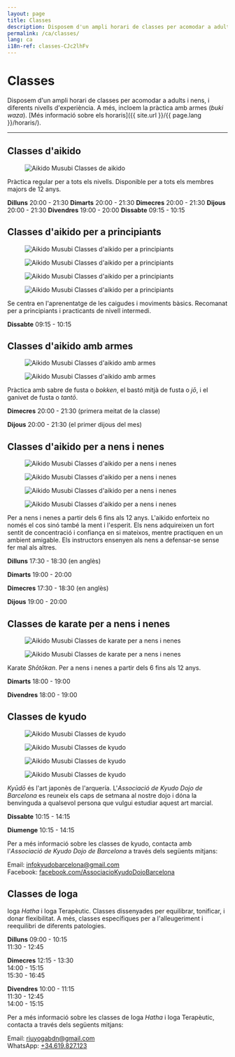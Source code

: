 ```yaml
---
layout: page
title: Classes
description: Disposem d'un ampli horari de classes per acomodar a adults i nens, i diferents nivells d'experiència. A més, incloem la pràctica amb armes (buki waza).
permalink: /ca/classes/
lang: ca
i18n-ref: classes-CJc2lhFv
---
```


# Classes

Disposem d'un ampli horari de classes per acomodar a adults i nens, i diferents nivells d'experiència. A més, incloem la pràctica amb armes (_buki waza_). [Més informació sobre els horaris]({{ site.url }}/{{ page.lang }}/horaris/).

<hr>

## Classes d'aikido

<figure>
  <img data-src="{{ site.url }}/images/classes-CJc2lhFv-27.jpg" class="img-fluid lazyload" alt="Aikido Musubi Classes de aikido">
</figure>

Pràctica regular per a tots els nivells. Disponible per a tots els membres majors de 12 anys.

__Dilluns__
20:00 - 21:30
__Dimarts__
20:00 - 21:30
__Dimecres__
20:00 - 21:30
__Dijous__
20:00 - 21:30
__Divendres__
19:00 - 20:00
__Dissabte__
09:15 - 10:15

## Classes d'aikido per a principiants

<div id="classes-CJc2lhFv-beginners" class="container">
  <div class="row">
    <div class="col col-sm">
      <figure>
        <img data-src="{{ site.url }}/images/classes-CJc2lhFv-17.jpg" class="img-fluid lazyload" alt="Aikido Musubi Classes d'aikido per a principiants">
      </figure>
    </div>
    <div class="col col-sm">
      <figure>
        <img data-src="{{ site.url }}/images/classes-CJc2lhFv-22.jpg" class="img-fluid lazyload" alt="Aikido Musubi Classes d'aikido per a principiants">
      </figure>
    </div>
  </div>
  <div class="row">
    <div class="col col-sm">
      <figure>
        <img data-src="{{ site.url }}/images/classes-CJc2lhFv-00.jpg" class="img-fluid lazyload" alt="Aikido Musubi Classes d'aikido per a principiants">
      </figure>
    </div>
    <div class="col col-sm">
      <figure>
        <img data-src="{{ site.url }}/images/classes-CJc2lhFv-01.jpg" class="img-fluid lazyload" alt="Aikido Musubi Classes d'aikido per a principiants">
      </figure>
    </div>
  </div>
</div>

Se centra en l'aprenentatge de les caigudes i moviments bàsics. Recomanat per a principiants i practicants de nivell intermedi.

__Dissabte__
09:15 - 10:15

## Classes d'aikido amb armes

<div id="classes-CJc2lhFv-bukiwaza" class="container">
  <div class="row">
    <div class="col col-sm">
      <figure>
        <img data-src="{{ site.url }}/images/classes-CJc2lhFv-15.jpg" class="img-fluid lazyload" alt="Aikido Musubi Classes d'aikido amb armes">
      </figure>
    </div>
    <div class="col col-sm">
      <figure>
        <img data-src="{{ site.url }}/images/classes-CJc2lhFv-16.jpg" class="img-fluid lazyload" alt="Aikido Musubi Classes d'aikido amb armes">
      </figure>
    </div>
  </div>
</div>

Pràctica amb sabre de fusta o _bokken_, el bastó mitjà de fusta o _jō_, i el ganivet de fusta o _tantō_.

__Dimecres__
20:00 - 21:30 (primera meitat de la classe)

__Dijous__
20:00 - 21:30 (el primer dijous del mes)

## Classes d'aikido per a nens i nenes

<div id="classes-CJc2lhFv-children" class="container">
  <div class="row">
    <div class="col col-sm">
      <figure>
        <img data-src="{{ site.url }}/images/classes-CJc2lhFv-30.jpg" class="img-fluid lazyload" alt="Aikido Musubi Classes d'aikido per a nens i nenes">
      </figure>
    </div>
    <div class="col col-sm">
      <figure>
        <img data-src="{{ site.url }}/images/classes-CJc2lhFv-31.jpg" class="img-fluid lazyload" alt="Aikido Musubi Classes d'aikido per a nens i nenes">
      </figure>
    </div>
  </div>
  <div class="row">
    <div class="col col-sm">
      <figure>
        <img data-src="{{ site.url }}/images/classes-CJc2lhFv-33.jpg" class="img-fluid lazyload" alt="Aikido Musubi Classes d'aikido per a nens i nenes">
      </figure>
    </div>
    <div class="col col-sm">
      <figure>
        <img data-src="{{ site.url }}/images/classes-CJc2lhFv-32.jpg" class="img-fluid lazyload" alt="Aikido Musubi Classes d'aikido per a nens i nenes">
      </figure>
    </div>
  </div>
</div>

Per a nens i nenes a partir dels 6 fins als 12 anys. L'aikido enforteix no només el cos sinó també la ment i l'esperit. Els nens adquireixen un fort sentit de concentració i confiança en si mateixos, mentre practiquen en un ambient amigable. Els instructors ensenyen als nens a defensar-se sense fer mal als altres.

__Dilluns__
17:30 - 18:30 (en anglès)

__Dimarts__
19:00 - 20:00

__Dimecres__
17:30 - 18:30 (en anglès)

__Dijous__
19:00 - 20:00

## Classes de karate per a nens i nenes

<div id="classes-CJc2lhFv-karate" class="container">
  <div class="row">
    <div class="col col-sm">
      <figure>
        <img data-src="{{ site.url }}/images/classes-CJc2lhFv-14.jpg" class="img-fluid lazyload" alt="Aikido Musubi Classes de karate per a nens i nenes">
      </figure>
    </div>
    <div class="col col-sm">
      <figure>
        <img data-src="{{ site.url }}/images/classes-CJc2lhFv-13.jpg" class="img-fluid lazyload" alt="Aikido Musubi Classes de karate per a nens i nenes">
      </figure>
    </div>
  </div>
</div>

Karate _Shōtōkan_. Per a nens i nenes a partir dels 6 fins als 12 anys.

__Dimarts__
18:00 - 19:00

__Divendres__
18:00 - 19:00

## Classes de kyudo

<div id="classes-CJc2lhFv-kyudo" class="container">
  <div class="row">
    <div class="col col-sm">
      <figure>
        <img data-src="{{ site.url }}/images/classes-CJc2lhFv-02.jpg" class="img-fluid lazyload" alt="Aikido Musubi Classes de kyudo">
      </figure>
    </div>
    <div class="col col-sm">
      <figure>
        <img data-src="{{ site.url }}/images/classes-CJc2lhFv-04.jpg" class="img-fluid lazyload" alt="Aikido Musubi Classes de kyudo">
      </figure>
    </div>
  </div>
  <div class="row">
    <div class="col col-sm">
      <figure>
        <img data-src="{{ site.url }}/images/classes-CJc2lhFv-03.jpg" class="img-fluid lazyload" alt="Aikido Musubi Classes de kyudo">
      </figure>
    </div>
    <div class="col col-sm">
      <figure>
        <img data-src="{{ site.url }}/images/classes-CJc2lhFv-07.jpg" class="img-fluid lazyload" alt="Aikido Musubi Classes de kyudo">
      </figure>
    </div>
  </div>
</div>

_Kyūdō_ és l'art japonès de l'arquería. L'_Associació de Kyudo Dojo de Barcelona_ es reuneix els caps de setmana al nostre dojo i dóna la benvinguda a qualsevol persona que vulgui estudiar aquest art marcial.

__Dissabte__
10:15 - 14:15

__Diumenge__
10:15 - 14:15

Per a més informació sobre les classes de kyudo, contacta amb l'_Associació de Kyudo Dojo de Barcelona_ a través dels següents mitjans:

Email: [infokyudobarcelona@gmail.com](mailto:infokyudobarcelona@gmail.com)<br>
Facebook: [facebook.com/AssociacioKyudoDojoBarcelona](https://www.facebook.com/AssociacioKyudoDojoBarcelona/)

## Classes de Ioga

Ioga _Hatha_ i Ioga Terapèutic. Classes dissenyades per equilibrar, tonificar, i donar flexibilitat. A més, classes específiques per a l'alleugeriment i reequilibri de diferents patologies.

__Dilluns__
09:00 - 10:15<br>
11:30 - 12:45

__Dimecres__
12:15 - 13:30<br>
14:00 - 15:15<br>
15:30 - 16:45

__Divendres__
10:00 - 11:15<br>
11:30 - 12:45<br>
14:00 - 15:15

Per a més informació sobre les classes de Ioga _Hatha_ i Ioga Terapèutic, contacta a través dels següents mitjans:

Email: [riuyogabdn@gmail.com](mailto:riuyogabdn@gmail.com)<br>
WhatsApp: [+34.619.827.123](https://wa.me/34619827123)

